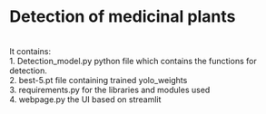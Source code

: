 # Detection of medicinal plants
<br/>
It contains: 
<br/>
1. Detection_model.py python file which contains the functions for detection.
<br/>
2. best-5.pt file containing trained yolo_weights
<br/>
3. requirements.py for the libraries and modules used
<br/>
4. webpage.py the UI based on streamlit 
